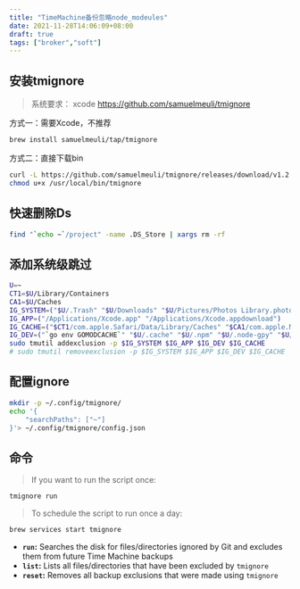 ```yaml
---
title: "TimeMachine备份忽略node_modeules"
date: 2021-11-28T14:06:09+08:00
draft: true
tags: ["broker","soft"]
---
```

## 安装tmignore

> 系统要求： xcode
> <https://github.com/samuelmeuli/tmignore>

方式一：需要Xcode，不推荐

``` sh
brew install samuelmeuli/tap/tmignore
```

方式二：直接下载bin

``` sh
curl -L https://github.com/samuelmeuli/tmignore/releases/download/v1.2.2/tmignore > /usr/local/bin/tmignore
chmod u+x /usr/local/bin/tmignore
```

## 快速删除Ds

``` sh
find "`echo ~`/project" -name .DS_Store | xargs rm -rf
```

## 添加系统级跳过

``` sh
U=~
CT1=$U/Library/Containers
CA1=$U/Caches
IG_SYSTEM=("$U/.Trash" "$U/Downloads" "$U/Pictures/Photos Library.photoslibrary")
IG_APP=("/Applications/Xcode.app" "/Applications/Xcode.appdownload")
IG_CACHE=("$CT1/com.apple.Safari/Data/Library/Caches" "$CA1/com.apple.Music" "$CT1/com.apple.podcasts" "$CT1/com.apple.podcasts.widget")
IG_DEV=("`go env GOMODCACHE`" "$U/.cache" "$U/.npm" "$U/.node-gpy" "$U/.gradle" "$U/.dartserver" "$U/.pub-cache")
sudo tmutil addexclusion -p $IG_SYSTEM $IG_APP $IG_DEV $IG_CACHE
# sudo tmutil removeexclusion -p $IG_SYSTEM $IG_APP $IG_DEV $IG_CACHE
```

## 配置ignore

``` sh
mkdir -p ~/.config/tmignore/
echo '{
    "searchPaths": ["~"]
}'> ~/.config/tmignore/config.json
```

## 命令

> If you want to run the script once:

```sh
tmignore run
```

> To schedule the script to run once a day:

```sh
brew services start tmignore
```

- **`run`:** Searches the disk for files/directories ignored by Git and excludes them from future Time Machine backups
- **`list`:** Lists all files/directories that have been excluded by `tmignore`
- **`reset`:** Removes all backup exclusions that were made using `tmignore`
